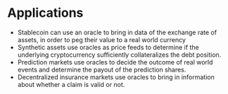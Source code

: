 
# Applications
- Stablecoin can use an oracle to bring in data of the exchange rate of assets, in order to peg their value to a real world currency
- Synthetic assets use oracles as price feeds to determine if the underlying cryptocurrency sufficiently collateralizes the debt position.
- Prediction markets use oracles to decide the outcome of real world events and determine the payout of the prediction shares.
- Decentralized insurance markets use oracles to bring in information about whether a claim is valid or not.
